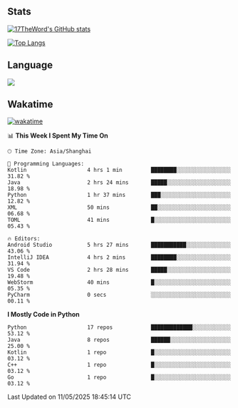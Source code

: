 ## Stats

[![17TheWord's GitHub stats](https://github-readme-stats.vercel.app/api?username=17TheWord&count_private=true&show_icons=true)](https://github.com/anuraghazra/github-readme-stats)

[![Top Langs](https://github-readme-stats.vercel.app/api/top-langs/?username=17TheWord&layout=compact&hide=html)](https://github.com/anuraghazra/github-readme-stats)

## Language

<img align="center" src="https://github-readme-stats-theword.vercel.app/api/wakatime?username=559772f0-9c03-4114-9e11-1b4b8b998e10&layout=compact&theme=dracula&hide_border=true">

## Wakatime

[![wakatime](https://wakatime.com/badge/user/559772f0-9c03-4114-9e11-1b4b8b998e10.svg)](https://wakatime.com/@559772f0-9c03-4114-9e11-1b4b8b998e10)

<!--START_SECTION:waka-->
📊 **This Week I Spent My Time On** 

```text
🕑︎ Time Zone: Asia/Shanghai

💬 Programming Languages: 
Kotlin                   4 hrs 1 min         ████████░░░░░░░░░░░░░░░░░   31.82 % 
Java                     2 hrs 24 mins       █████░░░░░░░░░░░░░░░░░░░░   18.98 % 
Python                   1 hr 37 mins        ███░░░░░░░░░░░░░░░░░░░░░░   12.82 % 
XML                      50 mins             ██░░░░░░░░░░░░░░░░░░░░░░░   06.68 % 
TOML                     41 mins             █░░░░░░░░░░░░░░░░░░░░░░░░   05.43 % 

🔥 Editors: 
Android Studio           5 hrs 27 mins       ███████████░░░░░░░░░░░░░░   43.06 % 
IntelliJ IDEA            4 hrs 2 mins        ████████░░░░░░░░░░░░░░░░░   31.94 % 
VS Code                  2 hrs 28 mins       █████░░░░░░░░░░░░░░░░░░░░   19.48 % 
WebStorm                 40 mins             █░░░░░░░░░░░░░░░░░░░░░░░░   05.35 % 
PyCharm                  0 secs              ░░░░░░░░░░░░░░░░░░░░░░░░░   00.11 % 
```

**I Mostly Code in Python** 

```text
Python                   17 repos            █████████████░░░░░░░░░░░░   53.12 % 
Java                     8 repos             ██████░░░░░░░░░░░░░░░░░░░   25.00 % 
Kotlin                   1 repo              █░░░░░░░░░░░░░░░░░░░░░░░░   03.12 % 
C++                      1 repo              █░░░░░░░░░░░░░░░░░░░░░░░░   03.12 % 
Go                       1 repo              █░░░░░░░░░░░░░░░░░░░░░░░░   03.12 % 
```




 Last Updated on 11/05/2025 18:45:14 UTC
<!--END_SECTION:waka-->
